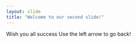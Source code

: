 ```yaml
---
layout: slide
title: "Welcome to our second slide!"
---
```

Wish you all success
Use the left arrow to go back!
